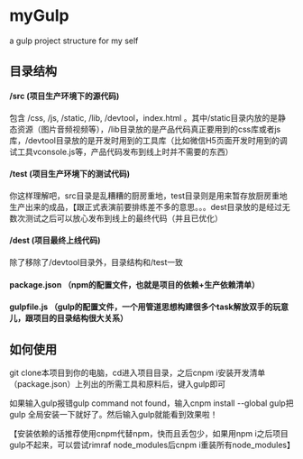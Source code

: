 # myGulp
a gulp project structure for my self

## 目录结构

#### /src   (项目生产环境下的源代码)

包含 /css, /js, /static, /lib, /devtool，index.html 。其中/static目录内放的是静态资源（图片音频视频等），/lib目录放的是产品代码真正要用到的css库或者js库，/devtool目录放的是开发时用到的工具库（比如微信H5页面开发时用到的调试工具vconsole.js等，产品代码发布到线上时并不需要的东西）

#### /test   (项目生产环境下的测试代码)
你这样理解吧，src目录是乱糟糟的厨房重地，test目录则是用来暂存放厨房重地生产出来的成品，【跟正式表演前要排练差不多的意思。。。dest目录放的是经过无数次测试之后可以放心发布到线上的最终代码（并且已优化）
  
#### /dest   (项目最终上线代码)

除了移除了/devtool目录外，目录结构和/test一致

#### package.json  （npm的配置文件，也就是项目的依赖+生产依赖清单）

#### gulpfile.js   （gulp的配置文件，一个用管道思想构建很多个task解放双手的玩意儿，跟项目的目录结构很大关系）

## 如何使用
git clone本项目到你的电脑，cd进入项目目录，之后cnpm i安装开发清单（package.json）上列出的所需工具和原料后，键入gulp即可

如果输入gulp报错gulp command not found，输入cnpm install --global gulp把 gulp 全局安装一下就好了。然后输入gulp就能看到效果啦！

【安装依赖的话推荐使用cnpm代替npm，快而且丢包少，如果用npm i之后项目gulp不起来，可以尝试rimraf node_modules后cnpm i重装所有node_modules】
